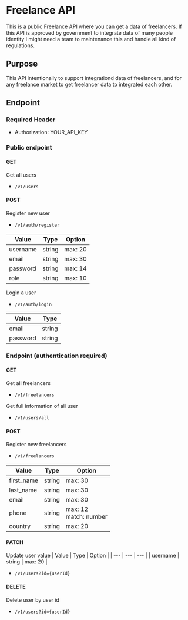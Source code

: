 # Freelance API

This is a public Freelance API where you can get a data of freelancers. If this API is approved by government to integrate data of many people identity I might need a team to maintenance this and handle all kind of regulations.

## Purpose

This API intentionally to support integrationd data of freelancers, and for any freelance market to get freelancer data to integrated each other.

## Endpoint

### Required Header
* Authorization: YOUR_API_KEY

### Public endpoint

#### GET
Get all users
* ```bash
  /v1/users
  ```

#### POST
Register new user
* ```bash
  /v1/auth/register
  ```
| Value  | Type | Option |
| --- | --- | --- |
| username  | string  | max: 20 |
| email  | string  | max: 30 |
| password  | string  | max: 14 |
| role  | string  | max: 10 |

Login a user
* ```bash
  /v1/auth/login
  ```
| Value  | Type|
| --- | --- |
| email  | string |
| password  | string |

### Endpoint (authentication required)

#### GET
Get all freelancers
* ```bash
  /v1/freelancers
  ```

Get full information of all user
* ```bash
  /v1/users/all
  ```

#### POST
Register new freelancers
* ```bash
  /v1/freelancers
  ```
| Value  | Type | Option |
| --- | --- | --- |
| first_name  | string  | max: 30 |
| last_name  | string  | max: 30 |
| email  | string  | max: 30 |
| phone  | string  | max: 12 <br> match: number |
| country  | string  | max: 20 |

#### PATCH
Update user value
| Value  | Type | Option |
| --- | --- | --- |
| username  | string  | max: 20 |
* ```bash
  /v1/users?id={userId}
  ```

#### DELETE
Delete user by user id
* ```bash
  /v1/users?id={userId}
  ```
